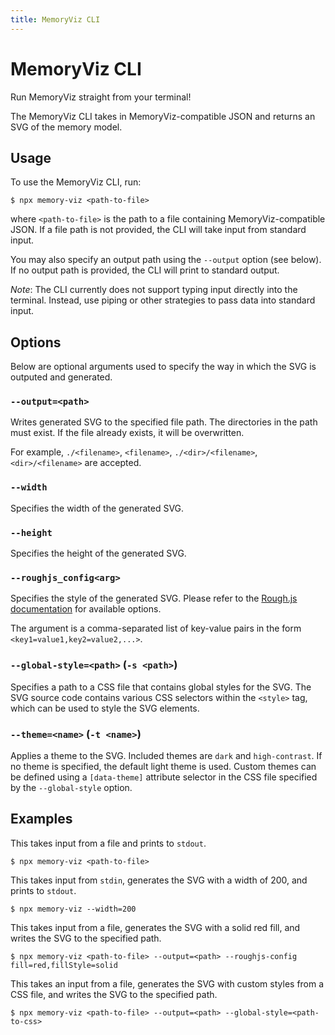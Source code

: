 ```yaml
---
title: MemoryViz CLI
---
```


# MemoryViz CLI

Run MemoryViz straight from your terminal!

The MemoryViz CLI takes in MemoryViz-compatible JSON and returns an SVG of the memory model.

## Usage

To use the MemoryViz CLI, run:

```console
$ npx memory-viz <path-to-file>
```

where `<path-to-file>` is the path to a file containing MemoryViz-compatible JSON. If a file path is not provided, the CLI will take input from standard input.

You may also specify an output path using the `--output` option (see below). If no output path is provided, the CLI will print to standard output.

_Note_: The CLI currently does not support typing input directly into the terminal. Instead, use piping or other strategies to pass data into standard input.

## Options

Below are optional arguments used to specify the way in which the SVG is outputed and generated.

### `--output=<path>`

Writes generated SVG to the specified file path. The directories in the path must exist. If the file already exists, it will be overwritten.

For example, `./<filename>`, `<filename>`, `./<dir>/<filename>`, `<dir>/<filename>` are accepted.

### `--width`

Specifies the width of the generated SVG.

### `--height`

Specifies the height of the generated SVG.

### `--roughjs_config<arg>`

Specifies the style of the generated SVG. Please refer to the [Rough.js documentation](https://github.com/rough-stuff/rough/wiki#options) for available options.

The argument is a comma-separated list of key-value pairs in the form `<key1=value1,key2=value2,...>`.

### `--global-style=<path>` (`-s <path>`)

Specifies a path to a CSS file that contains global styles for the SVG. The SVG source code contains various CSS selectors within the `<style>` tag, which can be used to style the SVG elements.

### `--theme=<name>` (`-t <name>`)

Applies a theme to the SVG. Included themes are `dark` and `high-contrast`. If no theme is specified, the default light theme is used. Custom themes can be defined using a `[data-theme]` attribute selector in the CSS file specified by the `--global-style` option.

## Examples

This takes input from a file and prints to `stdout`.

```console
$ npx memory-viz <path-to-file>
```

This takes input from `stdin`, generates the SVG with a width of 200, and prints to `stdout`.

```console
$ npx memory-viz --width=200
```

This takes input from a file, generates the SVG with a solid red fill, and writes the SVG to the specified path.

```console
$ npx memory-viz <path-to-file> --output=<path> --roughjs-config fill=red,fillStyle=solid
```

This takes an input from a file, generates the SVG with custom styles from a CSS file, and writes the SVG to the specified path.

```console
$ npx memory-viz <path-to-file> --output=<path> --global-style=<path-to-css>
```
